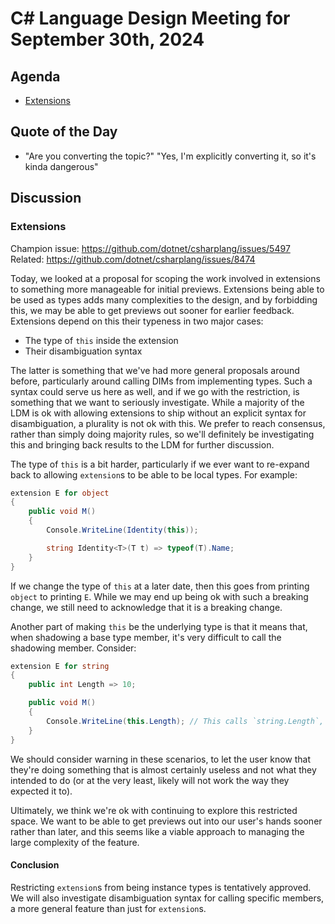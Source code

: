 # C# Language Design Meeting for September 30th, 2024

## Agenda

- [Extensions](#extensions)

## Quote of the Day

- "Are you converting the topic?" "Yes, I'm explicitly converting it, so it's kinda dangerous"

## Discussion

### Extensions

Champion issue: https://github.com/dotnet/csharplang/issues/5497  
Related: https://github.com/dotnet/csharplang/issues/8474

Today, we looked at a proposal for scoping the work involved in extensions to something more manageable for initial previews. Extensions being able to be used as types adds
many complexities to the design, and by forbidding this, we may be able to get previews out sooner for earlier feedback. Extensions depend on this their typeness in two major
cases:

* The type of `this` inside the extension
* Their disambiguation syntax

The latter is something that we've had more general proposals around before, particularly around calling DIMs from implementing types. Such a syntax could serve us here as well,
and if we go with the restriction, is something that we want to seriously investigate. While a majority of the LDM is ok with allowing extensions to ship without an explicit
syntax for disambiguation, a plurality is not ok with this. We prefer to reach consensus, rather than simply doing majority rules, so we'll definitely be investigating this and
bringing back results to the LDM for further discussion.

 The type of `this` is a bit harder, particularly if we ever want to re-expand back to allowing `extension`s to be able to be local types. For example:

```cs
extension E for object
{
    public void M()
    {
        Console.WriteLine(Identity(this));

        string Identity<T>(T t) => typeof(T).Name;
    }
}
```

If we change the type of `this` at a later date, then this goes from printing `object` to printing `E`. While we may end up being ok with such a breaking change, we still need to
acknowledge that it is a breaking change.

Another part of making `this` be the underlying type is that it means that, when shadowing a base type member, it's very difficult to call the shadowing member. Consider:

```cs
extension E for string
{
    public int Length => 10;

    public void M()
    {
        Console.WriteLine(this.Length); // This calls `string.Length`, not `E.Length`
    }
}
```

We should consider warning in these scenarios, to let the user know that they're doing something that is almost certainly useless and not what they intended to do (or at the very
least, likely will not work the way they expected it to).

Ultimately, we think we're ok with continuing to explore this restricted space. We want to be able to get previews out into our user's hands sooner rather than later, and this seems
like a viable approach to managing the large complexity of the feature.

#### Conclusion

Restricting `extension`s from being instance types is tentatively approved. We will also investigate disambiguation syntax for calling specific members, a more general feature than
just for `extension`s.
